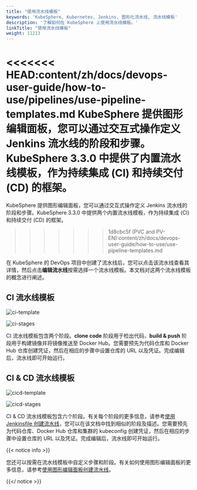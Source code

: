```yaml
---
title: "使用流水线模板"
keywords: 'KubeSphere, Kubernetes, Jenkins, 图形化流水线, 流水线模板'
description: '了解如何在 KubeSphere 上使用流水线模板。'
linkTitle: "使用流水线模板"
weight: 11213
---
```


<<<<<<< HEAD:content/zh/docs/devops-user-guide/how-to-use/pipelines/use-pipeline-templates.md
KubeSphere 提供图形编辑面板，您可以通过交互式操作定义 Jenkins 流水线的阶段和步骤。KubeSphere 3.3.0 中提供了内置流水线模板，作为持续集成 (CI) 和持续交付 (CD) 的框架。
=======
KubeSphere 提供图形编辑面板，您可以通过交互式操作定义 Jenkins 流水线的阶段和步骤。KubeSphere 3.3.0 中提供两个内置流水线模板，作为持续集成 (CI) 和持续交付 (CD) 的框架。
>>>>>>> 1d8cbc5f (PVC and PV-EN):content/zh/docs/devops-user-guide/how-to-use/use-pipeline-templates.md

在 KubeSphere 的 DevOps 项目中创建了流水线后，您可以点击该流水线查看其详情，然后点击**编辑流水线**按需选择一个流水线模板。本文档对这两个流水线模板的概念进行阐述。

## CI 流水线模板

![ci-template](/images/docs/zh-cn/devops-user-guide/use-devops/use-pipeline-templates/ci-template.png)

![ci-stages](/images/docs/zh-cn/devops-user-guide/use-devops/use-pipeline-templates/ci-stages.png)

CI 流水线模板包含两个阶段。**clone code** 阶段用于检出代码，**build & push** 阶段用于构建镜像并将镜像推送至 Docker Hub。您需要预先为代码仓库和 Docker Hub 仓库创建凭证，然后在相应的步骤中设置仓库的 URL 以及凭证。完成编辑后，流水线即可开始运行。

## CI & CD 流水线模板

![cicd-template](/images/docs/zh-cn/devops-user-guide/use-devops/use-pipeline-templates/cicd-template.png)

![cicd-stages](/images/docs/zh-cn/devops-user-guide/use-devops/use-pipeline-templates/cicd-stages.png)

CI & CD 流水线模板包含六个阶段。有关每个阶段的更多信息，请参考[使用 Jenkinsfile 创建流水线](../create-a-pipeline-using-jenkinsfile/#流水线概述)，您可以在该文档中找到相似的阶段及描述。您需要预先为代码仓库、Docker Hub 仓库和集群的 kubeconfig 创建凭证，然后在相应的步骤中设置仓库的 URL 以及凭证。完成编辑后，流水线即可开始运行。

{{< notice info >}}

您还可以按需在流水线模板中自定义步骤和阶段。有关如何使用图形编辑面板的更多信息，请参考[使用图形编辑面板创建流水线](../create-a-pipeline-using-graphical-editing-panel/)。

{{</ notice >}}